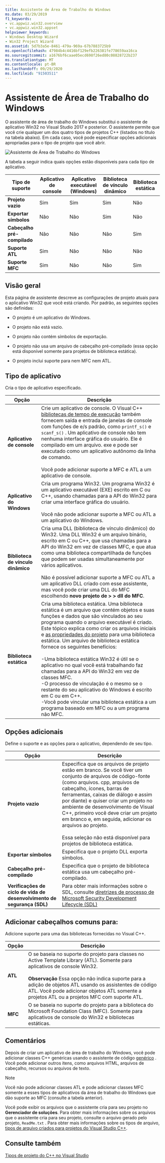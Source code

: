 ```yaml
---
title: Assistente de Área de Trabalho do Windows
ms.date: 03/29/2019
f1_keywords:
- vc.appwiz.win32.overview
- vc.appwiz.win32.appset
helpviewer_keywords:
- Windows Desktop Wizard
- Win32 Project Wizard
ms.assetid: 5d7b3a5e-8461-479a-969a-67b7883725b9
ms.openlocfilehash: 47984b4c4416bf129efb226381fe778659aa16ca
ms.sourcegitcommit: a1676bf6caae05ecd698f26ed80c08828722b237
ms.translationtype: MT
ms.contentlocale: pt-BR
ms.lasthandoff: 09/29/2020
ms.locfileid: "91503511"
---
```

# <a name="windows-desktop-wizard"></a>Assistente de Área de Trabalho do Windows

O assistente de área de trabalho do Windows substitui o assistente de aplicativo Win32 no Visual Studio 2017 e posterior. O assistente permite que você crie qualquer um dos quatro tipos de projetos C++ (listados no título na tabela abaixo). Em cada caso, você pode especificar opções adicionais apropriadas para o tipo de projeto que você abrir.

   ![Assistente de Área de Trabalho do Windows](media/windows-desktop-wizard.png)

A tabela a seguir indica quais opções estão disponíveis para cada tipo de aplicativo.

|Tipo de suporte|Aplicativo de console|Aplicativo executável (Windows)|Biblioteca de vínculo dinâmico|Biblioteca estática|
|---------------------|-------------------------|----------------------------------------|---------------------------|--------------------|
|**Projeto vazio**|Sim|Sim|Sim|Não|
|**Exportar símbolos**|Não|Não|Sim|Não|
|**Cabeçalho pré-compilado**|Não|Não|Não|Sim|
|**Suporte ATL**|Sim|Não|Não|Não|
|**Suporte MFC**|Sim|Não|Não|Sim|

## <a name="overview"></a>Visão geral

Esta página de assistente descreve as configurações de projeto atuais para o aplicativo Win32 que você está criando. Por padrão, as seguintes opções são definidas:

- O projeto é um aplicativo do Windows.

- O projeto não está vazio.

- O projeto não contém símbolos de exportação.

- O projeto não usa um arquivo de cabeçalho pré-compilado (essa opção está disponível somente para projetos de biblioteca estática).

- O projeto inclui suporte para nem MFC nem ATL.

## <a name="application-type"></a>Tipo de aplicativo

Cria o tipo de aplicativo especificado.

|Opção|Descrição|
|------------|-----------------|
|**Aplicativo de console**|Crie um aplicativo de console. O Visual C++ [bibliotecas de tempo de execução](../c-runtime-library/c-run-time-library-reference.md) também fornecem saída e entrada de janelas de console com funções de e/s padrão, como `printf_s()` e `scanf_s()` . Um aplicativo de console não tem nenhuma interface gráfica do usuário. Ele é compilado em um arquivo. exe e pode ser executado como um aplicativo autônomo da linha de comando.<br /><br /> Você pode adicionar suporte a MFC e ATL a um aplicativo de console.|
|**Aplicativo do Windows**|Cria um programa Win32. Um programa Win32 é um aplicativo executável (EXE) escrito em C ou C++, usando chamadas para a API do Win32 para criar uma interface gráfica do usuário.<br /><br /> Você não pode adicionar suporte a MFC ou ATL a um aplicativo do Windows.|
|**Biblioteca de vínculo dinâmico**|Cria uma DLL (biblioteca de vínculo dinâmico) do Win32. Uma DLL Win32 é um arquivo binário, escrito em C ou C++, que usa chamadas para a API do Win32 em vez de classes MFC, e que atua como uma biblioteca compartilhada de funções que podem ser usadas simultaneamente por vários aplicativos.<br /><br /> Não é possível adicionar suporte a MFC ou ATL a um aplicativo DLL criado com esse assistente, mas você pode criar uma DLL do MFC escolhendo **novo projeto de > > dll do MFC**.|
|**Biblioteca estática**|Cria uma biblioteca estática. Uma biblioteca estática é um arquivo que contém objetos e suas funções e dados que são vinculados ao seu programa quando o arquivo executável é criado. Este tópico explica como criar os arquivos iniciais e [as propriedades do projeto](../build/reference/property-pages-visual-cpp.md) para uma biblioteca estática. Um arquivo de biblioteca estática fornece os seguintes benefícios:<br /><br />-Uma biblioteca estática Win32 é útil se o aplicativo no qual você está trabalhando faz chamadas para a API do Win32 em vez de classes MFC.<br />-O processo de vinculação é o mesmo se o restante do seu aplicativo do Windows é escrito em C ou em C++.<br />-Você pode vincular uma biblioteca estática a um programa baseado em MFC ou a um programa não MFC.|

## <a name="additional-options"></a>Opções adicionais

Define o suporte e as opções para o aplicativo, dependendo de seu tipo.

|Opção|Descrição|
|------------|-----------------|
|**Projeto vazio**|Especifica que os arquivos de projeto estão em branco. Se você tiver um conjunto de arquivos de código-fonte (como arquivos. cpp, arquivos de cabeçalho, ícones, barras de ferramentas, caixas de diálogo e assim por diante) e quiser criar um projeto no ambiente de desenvolvimento de Visual C++, primeiro você deve criar um projeto em branco e, em seguida, adicionar os arquivos ao projeto.<br /><br /> Essa seleção não está disponível para projetos de biblioteca estática.|
|**Exportar símbolos**|Especifica que o projeto DLL exporta símbolos.|
|**Cabeçalho pré-compilado**|Especifica que o projeto de biblioteca estática usa um cabeçalho pré-compilado.|
|**Verificações de ciclo de vida de desenvolvimento de segurança (SDL)**|Para obter mais informações sobre o SDL, consulte [diretrizes de processo de Microsoft Security Development Lifecycle (SDL)](../build/reference/sdl-enable-additional-security-checks.md)|

## <a name="add-common-headers-for"></a>Adicionar cabeçalhos comuns para:

Adicione suporte para uma das bibliotecas fornecidas no Visual C++.

|Opção|Descrição|
|------------|-----------------|
|**ATL**|O se baseia no suporte do projeto para classes no Active Template Library (ATL). Somente para aplicativos de console Win32.<br /><br /> **Observação** Essa opção não indica suporte para a adição de objetos ATL usando os assistentes de código ATL. Você pode adicionar objetos ATL somente a projetos ATL ou a projetos MFC com suporte ATL.|
|**MFC**|O se baseia no suporte do projeto para a biblioteca do Microsoft Foundation Class (MFC). Somente para aplicativos de console do Win32 e bibliotecas estáticas.|

## <a name="remarks"></a>Comentários

Depois de criar um aplicativo de área de trabalho do Windows, você pode adicionar classes C++ genéricas usando o assistente de código [genérico](../ide/adding-a-generic-cpp-class.md#generic-c-class-wizard) . Você pode adicionar outros itens, como arquivos HTML, arquivos de cabeçalho, recursos ou arquivos de texto.

> [!NOTE]
> Você não pode adicionar classes ATL e pode adicionar classes MFC somente a esses tipos de aplicativos da área de trabalho do Windows que dão suporte ao MFC (consulte a tabela anterior).

Você pode exibir os arquivos que o assistente cria para seu projeto no **Gerenciador de soluções**. Para obter mais informações sobre os arquivos que o assistente cria para seu projeto, consulte o arquivo gerado pelo projeto, `ReadMe.txt` . Para obter mais informações sobre os tipos de arquivo, [tipos de arquivo criados para projetos do Visual Studio C++](../build/reference/file-types-created-for-visual-cpp-projects.md).

## <a name="see-also"></a>Consulte também

[Tipos de projeto do C++ no Visual Studio](../build/reference/visual-cpp-project-types.md)
